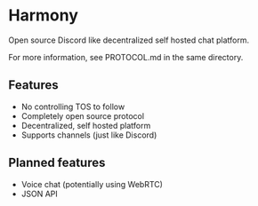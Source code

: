 # Harmony
Open source Discord like decentralized self hosted chat platform.

For more information, see PROTOCOL.md in the same directory.

## Features
- No controlling TOS to follow
- Completely open source protocol
- Decentralized, self hosted platform
- Supports channels (just like Discord)

## Planned features
- Voice chat (potentially using WebRTC)
- JSON API